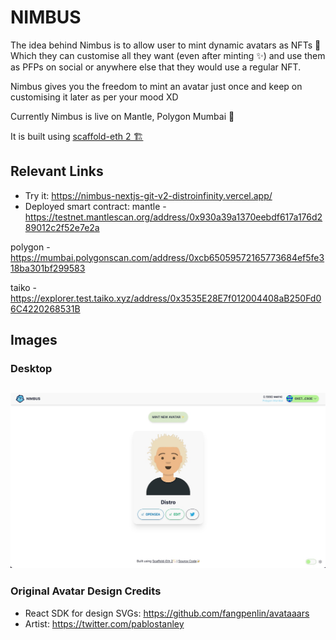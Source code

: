 # NIMBUS

The idea behind Nimbus is to allow user to mint dynamic avatars as NFTs 👾 Which they can customise all they want (even after minting ✨) and use them as PFPs on social or anywhere else that they would use a regular NFT.

Nimbus gives you the freedom to mint an avatar just once and keep on customising it later as per your mood XD

Currently Nimbus is live on Mantle, Polygon Mumbai 🚀

It is built using [scaffold-eth 2 🏗️](https://github.com/scaffold-eth/scaffold-eth-2)

## Relevant Links

- Try it: https://nimbus-nextjs-git-v2-distroinfinity.vercel.app/
- Deployed smart contract: 
mantle - https://testnet.mantlescan.org/address/0x930a39a1370eebdf617a176d289012c2f52e7e2a

polygon - https://mumbai.polygonscan.com/address/0xcb65059572165773684ef5fe318ba301bf299583

taiko - https://explorer.test.taiko.xyz/address/0x3535E28E7f012004408aB250Fd06C4220268531B



## Images

### Desktop

![Desktop Home Page](screenshots/ss1.jpeg)
---


### Original Avatar Design Credits
- React SDK for design SVGs: https://github.com/fangpenlin/avataaars
- Artist: https://twitter.com/pablostanley
